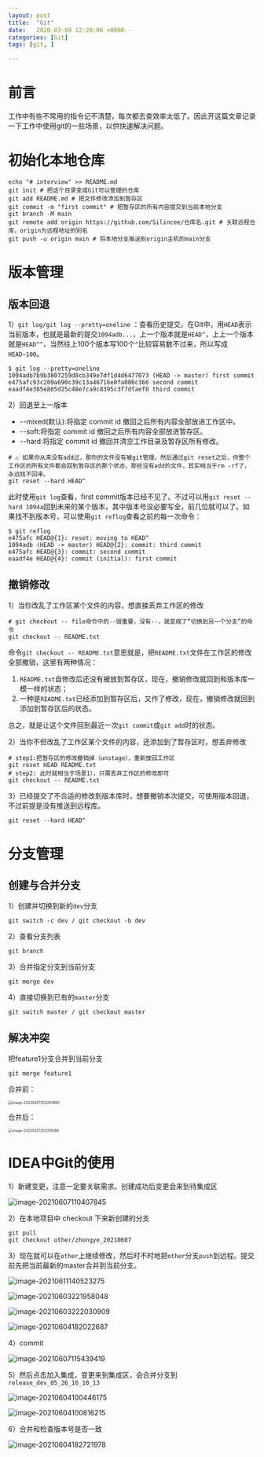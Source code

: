 ```yaml
---
layout: post
title:  "Git"
date:   2020-03-09 12:20:06 +0800--
categories: [Git]
tags: [git, ]  

---
```


# 前言

工作中有些不常用的指令记不清楚，每次都去查效率太低了。因此开这篇文章记录一下工作中使用git的一些场景，以供快速解决问题。



# 初始化本地仓库

```shell
echo "# interview" >> README.md
git init # 把这个目录变成Git可以管理的仓库
git add README.md # 把文件修改添加到暂存区
git commit -m "first commit" # 把暂存区的所有内容提交到当前本地分支
git branch -M main
git remote add origin https://github.com/Silincee/仓库名.git # 关联远程仓库，origin为远程地址的别名
git push -u origin main # 将本地分支推送到origin主机的main分支
```







# 版本管理

## 版本回退

1）`git log/git log --pretty=oneline` ：查看历史提交。在Git中，用`HEAD`表示当前版本，也就是最新的提交`1094adb...`，上一个版本就是`HEAD^`，上上一个版本就是`HEAD^^`，当然往上100个版本写100个`^`比较容易数不过来，所以写成`HEAD~100`。

```shell
$ git log --pretty=oneline
1094adb7b9b3807259d8cb349e7df1d4d6477073 (HEAD -> master) first commit
e475afc93c209a690c39c13a46716e8fa000c366 second commit
eaadf4e385e865d25c48e7ca9c8395c3f7dfaef0 third commit
```



2）回退至上一版本

- --mixed(默认):将指定 commit id 撤回之后所有内容全部放进工作区中。
- --soft:将指定 commit id 撤回之后所有内容全部放进暂存区。
- --hard:将指定 commit id 撤回并清空工作目录及暂存区所有修改。

```shell
# ⚠️ 如果你从来没有add过，那你的文件没有被git管理。然后通过git reset之后，你整个工作区的所有文件都会回到暂存区的那个状态，那些没有add的文件，其实相当于rm -rf了，永远找不回来。
git reset --hard HEAD^
```

此时使用`git log`查看，first commit版本已经不见了。不过可以用`git reset --hard 1094a`回到未来的某个版本，其中版本号没必要写全，前几位就可以了。如果找不到版本号，可以使用`git reflog`查看之前的每一次命令：

```shell
$ git reflog
e475afc HEAD@{1}: reset: moving to HEAD^
1094adb (HEAD -> master) HEAD@{2}: commit: third commit
e475afc HEAD@{3}: commit: second commit
eaadf4e HEAD@{4}: commit (initial): first commit
```



## 撤销修改

1）当你改乱了工作区某个文件的内容，想直接丢弃工作区的修改

```shell
# git checkout -- file命令中的--很重要，没有--，就变成了“切换到另一个分支”的命令
git checkout -- README.txt
```

命令`git checkout -- README.txt`意思就是，把`README.txt`文件在工作区的修改全部撤销，这里有两种情况：

1. `README.txt`自修改后还没有被放到暂存区，现在，撤销修改就回到和版本库一模一样的状态；
2. 一种是`README.txt`已经添加到暂存区后，又作了修改，现在，撤销修改就回到添加到暂存区后的状态。

总之，就是让这个文件回到最近一次`git commit`或`git add`时的状态。



2）当你不但改乱了工作区某个文件的内容，还添加到了暂存区时，想丢弃修改

```shell
# step1:把暂存区的修改撤销掉（unstage），重新放回工作区
git reset HEAD README.txt
# step2: 此时就相当于场景1），只需丢弃工作区的修改即可
git checkout -- README.txt
```



3）已经提交了不合适的修改到版本库时，想要撤销本次提交，可使用版本回退，不过前提是没有推送到远程库。

```shell
git reset --hard HEAD^
```



# 分支管理

## 创建与合并分支

1）创建并切换到新的`dev`分支

```shell
git switch -c dev / git checkout -b dev
```

2）查看分支列表

```shell
git branch
```

3）合并指定分支到当前分支

```shell
git merge dev
```

4）直接切换到已有的`master`分支

```shell
git switch master / git checkout master
```



## 解决冲突

把feature1分支合并到当前分支

```shell
git merge feature1
```

合并前：

<img src="/assets/imgs/image-20220427203243892.png" alt="image-20220427203243892" style="zoom:50%;" />

合并后：

<img src="/assets/imgs/image-20220427203319266.png" alt="image-20220427203319266" style="zoom:50%;" />



# IDEA中Git的使用

1）新建变更，注意一定要关联需求。创建成功后变更会来到待集成区

![image-20210607110407845](/assets/imgs/image-20210607110407845.png)

2）在本地项目中 checkout 下来新创建的分支

```shell
git pull
git checkout other/zhongye_20210607
```



3）现在就可以在`other`上继续修改，然后时不时地把`other`分支`push`到远程。提交前先把当前最新的master合并到当前分支。

![image-20210611140523275](/assets/imgs/image-20210611140523275.png)

![image-20210603221958048](/assets/imgs/image-20210603221958048.png)

![image-20210603222030909](/assets/imgs/image-20210603222030909.png)

![image-20210604182022687](/assets/imgs/image-20210604182022687.png)



4）commit

![image-20210607115439419](/assets/imgs/image-20210607115439419.png)



5）然后点击加入集成，变更来到集成区，会合并分支到 `release_dev_05_26_16_10_13`

![image-20210604100446175](/assets/imgs/image-20210604100446175.png)

![image-20210604100816215](/assets/imgs/image-20210604100816215.png)



6）合并和检查版本号是否一致

![image-20210604182721978](/assets/imgs/image-20210604182721978.png)

